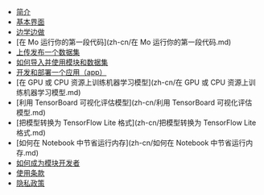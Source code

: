 * [简介](zh-cn/简介.md)
* [基本界面](zh-cn/基本界面.md)
* [边学边做](zh-cn/边学边做.md)
* [在 Mo 运行你的第一段代码](zh-cn/在 Mo 运行你的第一段代码.md)
* [上传发布一个数据集](zh-cn/上传发布一个数据集.md)
* [如何导入并使用模块和数据集](zh-cn/如何导入并使用模块和数据集.md)
* [开发和部署一个应用（app）](zh-cn/开发和部署一个应用（app）.md)
* [在 GPU 或 CPU 资源上训练机器学习模型](zh-cn/在 GPU 或 CPU 资源上训练机器学习模型.md)
* [利用 TensorBoard 可视化评估模型](zh-cn/利用 TensorBoard 可视化评估模型.md)
* [把模型转换为 TensorFlow Lite 格式](zh-cn/把模型转换为 TensorFlow Lite 格式.md)
* [如何在 Notebook 中节省运行内存](zh-cn/如何在 Notebook 中节省运行内存.md)
* [如何成为模块开发者](zh-cn/如何成为模块开发者.md)
* [使用条款](zh-cn/使用条款.md)
* [隐私政策](zh-cn/隐私政策.md)


 
 

  
<!--
* [APP开发](APP开发)
<!--
* [移动端](zh-cn/移动端.md)

* [快速入门](zh-cn/快速入门.md)
* [开发指南](zh-cn/开发指南.md)
* [视频教程](zh-cn/视频教程.md)
* [平台教程](zh-cn/平台教程.md)


* 发布需求
  * [在哪里可以发布需求](quickstart.md)
  * [发布需求的类型及注意事项](more-pages.md)
* 交流讨论
  * [如何回答别人的问题]()
  
  

 * [概览](./README.md)
 
 # 开始
 	如何寻找可用的module/app/dataset
 	如何寻找别人提出的app需求
 	如何创建第一个app
 # APP开发
 	notebook相关功能介绍
 	如何调用别人写好的module、dataset
 	如何将做好的项目deploy
 	如何用写好的app回答需求
 # 发布需求
 	在哪里可以发布需求
 	发布需求的类型及注意事项
 		module
 		dataset
 # 交流讨论
 	如何回答别人的问题
 -->

